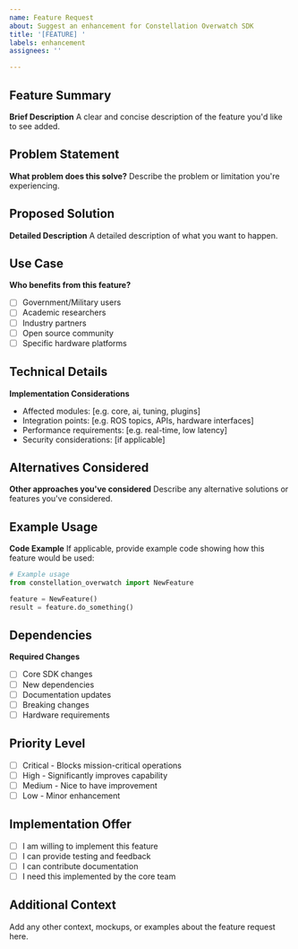 ```yaml
---
name: Feature Request
about: Suggest an enhancement for Constellation Overwatch SDK
title: '[FEATURE] '
labels: enhancement
assignees: ''

---
```


<!-- COPILOT: Feature request template - focus on community value and technical feasibility -->

## Feature Summary
**Brief Description**
A clear and concise description of the feature you'd like to see added.

## Problem Statement
**What problem does this solve?**
Describe the problem or limitation you're experiencing.

## Proposed Solution
**Detailed Description**
A detailed description of what you want to happen.

## Use Case
**Who benefits from this feature?**
- [ ] Government/Military users
- [ ] Academic researchers
- [ ] Industry partners
- [ ] Open source community
- [ ] Specific hardware platforms

## Technical Details
**Implementation Considerations**
- Affected modules: [e.g. core, ai, tuning, plugins]
- Integration points: [e.g. ROS topics, APIs, hardware interfaces]
- Performance requirements: [e.g. real-time, low latency]
- Security considerations: [if applicable]

## Alternatives Considered
**Other approaches you've considered**
Describe any alternative solutions or features you've considered.

## Example Usage
**Code Example**
If applicable, provide example code showing how this feature would be used:

```python
# Example usage
from constellation_overwatch import NewFeature

feature = NewFeature()
result = feature.do_something()
```

## Dependencies
**Required Changes**
- [ ] Core SDK changes
- [ ] New dependencies
- [ ] Documentation updates
- [ ] Breaking changes
- [ ] Hardware requirements

## Priority Level
- [ ] Critical - Blocks mission-critical operations
- [ ] High - Significantly improves capability
- [ ] Medium - Nice to have improvement
- [ ] Low - Minor enhancement

## Implementation Offer
- [ ] I am willing to implement this feature
- [ ] I can provide testing and feedback
- [ ] I can contribute documentation
- [ ] I need this implemented by the core team

## Additional Context
Add any other context, mockups, or examples about the feature request here.
